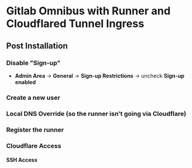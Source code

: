 # Gitlab Omnibus with Runner and Cloudflared Tunnel Ingress
## Post Installation
### Disable "Sign-up"
* **Admin Area** -> **General** -> **Sign-up Restrictions** -> uncheck **Sign-up enabled**

### Create a new user

### Local DNS Override (so the runner isn't going via Cloudflare)

### Register the runner

### Cloudflare Access

#### SSH Access
